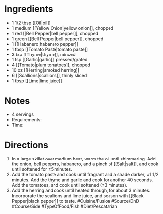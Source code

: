 # Ingredients
- 1 1/2 tbsp [[Oil|oil]]
- 1 medium [[Yellow Onion|yellow onion]], chopped
- 1 red [[Bell Pepper|bell pepper]], chopped
- 1 green [[Bell Pepper|bell pepper]], chopped
- 1 [[Habanero|habanero pepper]]
- 1 tbsp [[Tomato Paste|tomato paste]]
- 2 tsp [[Thyme|thyme]], minced
- 1 tsp [[Garlic|garlic]], pressed/grated
- 4 [[Tomato|plum tomatoes]], chopped
- 10 oz [[Herring|smoked herring]]
- 6 [[Scallions|scallions]], thinly sliced
- 1 tbsp [[Lime|lime juice]]
# Notes
- 4 servings
- Requirements:
- Time: 
# Directions
1. In a large skillet over medium heat, warm the oil until shimmering. Add the onion, bell peppers, habanero, and a pinch of [[Salt|salt]], and cook until softened for ±5 minutes. 
2. Add the tomato paste and cook until fragrant and a shade darker, ±1 1/2 minutes. Add the thyme and garlic and cook for another 40 seconds. Add the tomatoes, and cook until softened (±3 minutes). 
3. Add the herring and cook until heated through, for about 3 minutes. Incorporate the scallions and lime juice, and season with [[Black Pepper|black pepper]] to taste.
#Cuisine/Fusion #Source/DnD #Course/Side #TypeOfFood/Fish #Diet/Pescatarian  